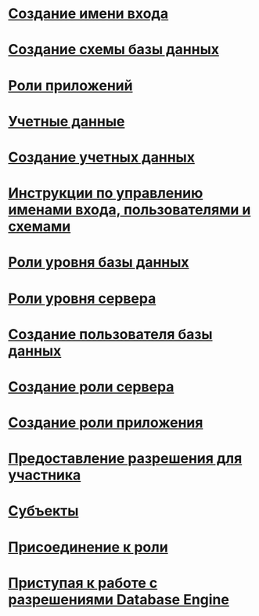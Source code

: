 # [Создание имени входа](create-a-login.md)
# [Создание схемы базы данных](create-a-database-schema.md)
# [Роли приложений](application-roles.md)
# [Учетные данные](credentials-database-engine.md)
# [Создание учетных данных](create-a-credential.md)
# [Инструкции по управлению именами входа, пользователями и схемами](managing-logins-users-and-schemas-how-to-topics.md)
# [Роли уровня базы данных](database-level-roles.md)
# [Роли уровня сервера](server-level-roles.md)
# [Создание пользователя базы данных](create-a-database-user.md)
# [Создание роли сервера](create-a-server-role.md)
# [Создание роли приложения](create-an-application-role.md)
# [Предоставление разрешения для участника](grant-a-permission-to-a-principal.md)
# [Субъекты](principals-database-engine.md)
# [Присоединение к роли](join-a-role.md)
# [Приступая к работе с разрешениями Database Engine](getting-started-with-database-engine-permissions.md)
